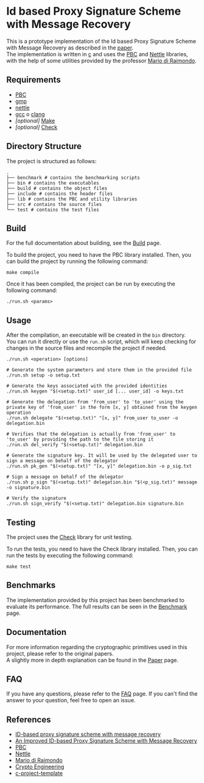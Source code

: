 # Id based Proxy Signature Scheme with Message Recovery

This is a prototype implementation of the Id based Proxy Signature Scheme with Message Recovery as described in the [paper](https://www.researchgate.net/publication/283648628_An_Improved_ID-based_Proxy_Signature_Scheme_with_Message_Recovery).  
The implementation is written in [c](<https://en.wikipedia.org/wiki/C_(programming_language)>) and uses the [PBC](https://crypto.stanford.edu/pbc/) and [Nettle](http://www.lysator.liu.se/~nisse/nettle/) libraries, with the help of some utilities provided by the professor [Mario di Raimondo](https://diraimondo.dmi.unict.it/).

## Requirements

- [PBC](https://crypto.stanford.edu/pbc/)
- [gmp](https://gmplib.org/)
- [nettle](http://www.lysator.liu.se/~nisse/nettle/)
- [gcc](https://gcc.gnu.org/) o [clang](https://clang.llvm.org/)
- _\[optional\]_ [Make](https://www.gnu.org/software/make/)
- _\[optional\]_ [Check](https://libcheck.github.io/check/index.html)

## Directory Structure

The project is structured as follows:

```shell
.
├── benchmark # contains the benchmarking scripts
├── bin # contains the executables
├── build # contains the object files
├── include # contains the header files
├── lib # contains the PBC and utility libraries
├── src # contains the source files
└── test # contains the test files
```

## Build

For the full documentation about building, see the [Build](docs/Build.md) page.

To build the project, you need to have the PBC library installed.
Then, you can build the project by running the following command:

```shell
make compile
```

Once it has been compiled, the project can be run by executing the following command:

```shell
./run.sh <params>
```

## Usage

After the compilation, an executable will be created in the `bin` directory.  
You can run it directly or use the `run.sh` script, which will keep checking for changes in the source files and recompile the project if needed.

```shell
./run.sh <operation> [options]
```

```shell
# Generate the system parameters and store them in the provided file
./run.sh setup -o setup.txt
```

```shell
# Generate the keys associated with the provided identities
./run.sh keygen "$(<setup.txt)" user_id [... user_id] -o keys.txt
```

```shell
# Generate the delegation from 'from_user' to 'to_user' using the private key of 'from_user' in the form [x, y] obtained from the keygen operation
./run.sh delegate "$(<setup.txt)" "[x, y]" from_user to_user -o delegation.bin
```

```shell
# Verifies that the delegation is actually from 'from_user' to 'to_user' by providing the path to the file storing it
./run.sh del_verify "$(<setup.txt)" delegation.bin
```

```shell
# Generate the signature key. It will be used by the delegated user to sign a message on behalf of the delegator
./run.sh pk_gen "$(<setup.txt)" "[x, y]" delegation.bin -o p_sig.txt
```

```shell
# Sign a message on behalf of the delegator
./run.sh p_sign "$(<setup.txt)" delegation.bin "$(<p_sig.txt)" message -o signature.bin
```

```shell
# Verify the signature
./run.sh sign_verify "$(<setup.txt)" delegation.bin signature.bin
```

## Testing

The project uses the [Check](https://libcheck.github.io/check/index.html) library for unit testing.

To run the tests, you need to have the Check library installed.
Then, you can run the tests by executing the following command:

```shell
make test
```

## Benchmarks

The implementation provided by this project has been benchmarked to evaluate its performance.
The full results can be seen in the [Benchmark](docs/Benchmark.md) page.

## Documentation

For more information regarding the cryptographic primitives used in this project, please refer to the original papers.  
A slightly more in depth explanation can be found in the [Paper](docs/Paper.md) page.

## FAQ

If you have any questions, please refer to the [FAQ](docs/FAQ.md) page.
If you can't find the answer to your question, feel free to open an issue.

## References

- [ID-based proxy signature scheme with message recovery](https://www.sciencedirect.com/science/article/abs/pii/S0164121211002159)
- [An Improved ID-based Proxy Signature Scheme with Message Recovery](https://www.researchgate.net/publication/283648628_An_Improved_ID-based_Proxy_Signature_Scheme_with_Message_Recovery)
- [PBC](https://crypto.stanford.edu/pbc/)
- [Nettle](https://www.lysator.liu.se/~nisse/nettle/)
- [Mario di Raimondo](https://diraimondo.dmi.unict.it/)
- [Crypto Engineering](https://diraimondo.dmi.unict.it/teaching/crypto/)
- [c-project-template](https://github.com/tiborsimon/c-project-template)
